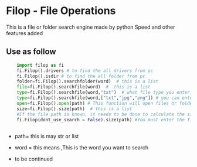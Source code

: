 Filop - File Operations
====================

This is a file or folder search engine made by python
Speed and other features added

Use as follow
-------

```python
    import filop as fi
    fi.Filop().drivers # to find the all drivers from pc
    fi.Filop().isdir # to find the all folder from pc
    folder=fi.Filop().searchfolder(word)  # this is a list
    file=fi.Filop().searchfile(word)  #  this is a list
    type=fi.Filop().searchfile(word,"txt")  # what file type you enter, it will give you these types
    type=fi.Filop().searchfile(word,["txt","jpg","png"]) # you can enter like this
    open=fi.Filop().open(path) # This function will open files or folders
    size=fi.Filop().size(path)  # this is a list
    #If the file path is known, it needs to be done to calculate the size faster
    fi.Filop(dont_use_search = False).size(path) #You must enter the file path,if path is list,they will all open
                                                  
```
    
                                                  
- path= this is may str or list
- word = this means ,This is the word you want to search

- to be continued
